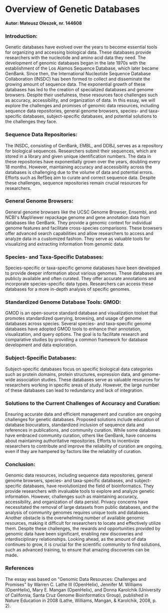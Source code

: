 


# Overview of Genetic Databases

**Autor: Mateusz Oleszek, nr. 144608**

### Introduction:

Genetic databases have evolved over the years to become essential tools for organizing and accessing biological data. These databases provide researchers with the nucleotide and amino acid data they need. The development of genomic databases began in the late 1970s with the establishment of the Los Alamos Sequence Database, which later became GenBank. Since then, the International Nucleotide Sequence Database Collaboration (INSDC) has been formed to collect and disseminate the growing amount of sequence data. The exponential growth of these databases has led to the creation of specialized databases and genome browsers. Despite their usefulness, these resources face challenges such as accuracy, accessibility, and organization of data. In this essay, we will explore the challenges and promises of genomic data resources, including sequence data repositories, general genome browsers, species- and taxa-specific databases, subject-specific databases, and potential solutions to the challenges they face.

### Sequence Data Repositories:

The INSDC, consisting of GenBank, EMBL, and DDBJ, serves as a repository for biological sequences. Researchers submit their sequences, which are stored in a library and given unique identification numbers. The data in these repositories have exponentially grown over the years, doubling every 18 months. However, maintaining accuracy and accessibility across the databases is challenging due to the volume of data and potential errors. Efforts such as RefSeq aim to curate and correct sequence data. Despite these challenges, sequence repositories remain crucial resources for researchers.

### General Genome Browsers:

General genome browsers like the UCSC Genome Browser, Ensembl, and NCBI's MapViewer repackage genome and gene annotation data from databases like GenBank. They provide a genomic context for individual genome features and facilitate cross-species comparisons. These browsers offer advanced search capabilities and allow researchers to access and analyze data in a customized fashion. They serve as valuable tools for visualizing and extracting information from genomic data.

### Species- and Taxa-Specific Databases:

Species-specific or taxa-specific genome databases have been developed to provide deeper information about various genomes. These databases are publicly available and often curated. They offer accurate annotations and incorporate species-specific data types. Researchers can access these databases for a more in-depth analysis of specific genomes.

### Standardized Genome Database Tools: GMOD:

GMOD is an open-source standard database and visualization toolset that promotes standardized querying, browsing, and usage of genome databases across species. Several species- and taxa-specific genome databases have adopted GMOD tools to enhance their annotation, visualization, and query options. The goal is to facilitate research and comparative studies by providing a common framework for database development and data exploration.

### Subject-Specific Databases:

Subject-specific databases focus on specific biological data categories such as protein domains, protein structures, expression data, and genome-wide association studies. These databases serve as valuable resources for researchers working in specific areas of study. However, the large number of these databases can lead to redundancy and lack of integration.

### Solutions to the Current Challenges of Accuracy and Curation:

Ensuring accurate data and efficient management and curation are ongoing challenges for genetic databases. Proposed solutions include education of database biocurators, standardized inclusion of sequence data and references in publications, and community curation. While some databases have embraced community curation, others like GenBank, have concerns about maintaining authoritative repositories. Efforts to incentivize researchers to contribute and improve the reliability of curation are ongoing, even if they are hampered by factors like the reliability of curation.

### Conclusion:

Genomic data resources, including sequence data repositories, general genome browsers, species- and taxa-specific databases, and subject-specific databases, have revolutionized the field of bioinformatics. They provide researchers with invaluable tools to explore and analyze genetic information. However, challenges such as maintaining accuracy, accessibility, and organization of data persist. Privacy concerns have necessitated the removal of large datasets from  public databases, and the analysis of community genomes requires unique  tools and databases. Another obstacle is the overwhelming number of  available genomic resources, making it difficult for researchers to  locate and effectively utilize them. Despite these challenges, the  rewards and opportunities provided by genomic data have been  significant, enabling new discoveries and interdisciplinary  relationships. Looking ahead, as the amount of data continues to grow,  it is crucial for the scientific community to find solutions, such as  advanced training, to ensure that amazing discoveries can be made.

### References
The essay was based on "Genomic Data Resources: Challenges and Promises" by Warren C. Lathe III (OpenHelix), Jennifer M. Williams (OpenHelix), Mary E. Mangan (OpenHelix), and Donna Karolchik (University of California, Santa Cruz Genome Bioinformatics Group), published in Nature Education in 2008 (Lathe, Williams, Mangan, & Karolchik, 2008, p. 2).